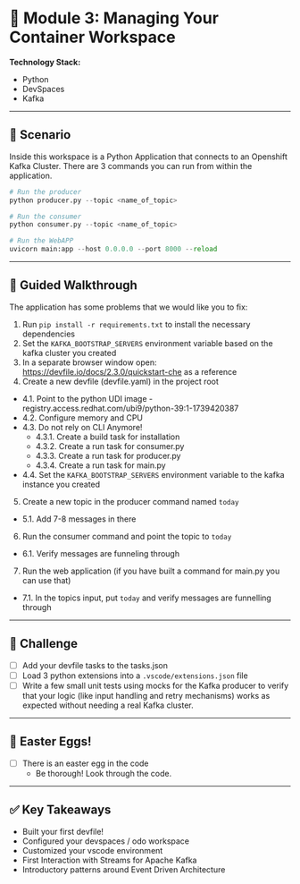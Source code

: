 # 🚀 **Module 3: Managing Your Container Workspace**

**Technology Stack:**

- Python
- DevSpaces
- Kafka  

---

## 🎯 **Scenario**

Inside this workspace is a Python Application that connects to an Openshift Kafka Cluster. There are 3 commands you can run from within the application.

  ```python
  # Run the producer
  python producer.py --topic <name_of_topic>
  ```

  ```python
  # Run the consumer
  python consumer.py --topic <name_of_topic>
  ```

  ```python
  # Run the WebAPP
  uvicorn main:app --host 0.0.0.0 --port 8000 --reload
  ```

---

## 🐾 **Guided Walkthrough**

The application has some problems that we would like you to fix:

1. Run `pip install -r requirements.txt` to install the necessary dependencies
2. Set the `KAFKA_BOOTSTRAP_SERVERS` environment variable based on the kafka cluster you created
3. In a separate browser window open: https://devfile.io/docs/2.3.0/quickstart-che as a reference
4. Create a new devfile (devfile.yaml) in the project root
  - 4.1. Point to the python UDI image - registry.access.redhat.com/ubi9/python-39:1-1739420387 
  - 4.2. Configure memory and CPU
  - 4.3. Do not rely on CLI Anymore!
    - 4.3.1. Create a build task for installation
    - 4.3.2. Create a run task for consumer.py
    - 4.3.3. Create a run task for producer.py 
    - 4.3.4. Create a run task for main.py
  - 4.4. Set the `KAFKA_BOOTSTRAP_SERVERS` environment variable to the kafka instance you created
5. Create a new topic in the producer command named `today`
  - 5.1. Add 7-8 messages in there
6. Run the consumer command and point the topic to `today`
  - 6.1. Verify messages are funneling through
7. Run the web application (if you have built a command for main.py you can use that)
  - 7.1. In the topics input, put `today` and verify messages are funnelling through

---

## 🧩 **Challenge**

- [ ] Add your devfile tasks to the tasks.json
- [ ] Load 3 python extensions into a `.vscode/extensions.json` file
- [ ] Write a few small unit tests using mocks for the Kafka producer to verify that your logic (like input handling and retry mechanisms) works as expected without needing a real Kafka cluster.

---

## 🥚 **Easter Eggs!**

- [ ] There is an easter egg in the code
  - Be thorough! Look through the code.

---

## ✅ **Key Takeaways**

- Built your first devfile!
- Configured your devspaces / odo workspace
- Customized your vscode environment
- First Interaction with Streams for Apache Kafka
- Introductory patterns around Event Driven Architecture
